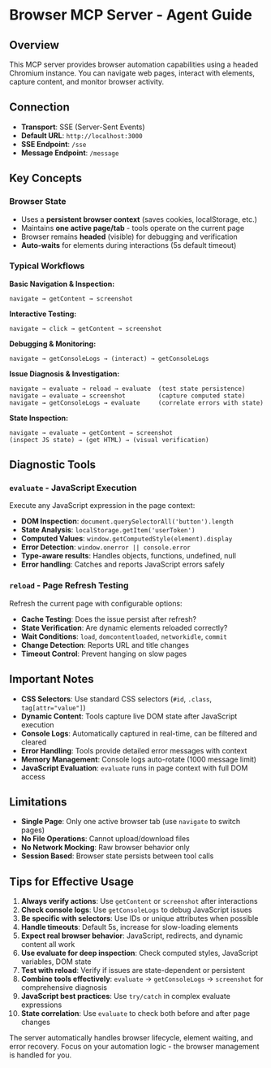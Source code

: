 # Browser MCP Server - Agent Guide

## Overview
This MCP server provides browser automation capabilities using a headed Chromium instance. You can navigate web pages, interact with elements, capture content, and monitor browser activity.

## Connection
- **Transport**: SSE (Server-Sent Events)
- **Default URL**: `http://localhost:3000`
- **SSE Endpoint**: `/sse`
- **Message Endpoint**: `/message`

## Key Concepts

### Browser State
- Uses a **persistent browser context** (saves cookies, localStorage, etc.)
- Maintains **one active page/tab** - tools operate on the current page
- Browser remains **headed** (visible) for debugging and verification
- **Auto-waits** for elements during interactions (5s default timeout)

### Typical Workflows

**Basic Navigation & Inspection:**
```
navigate → getContent → screenshot
```

**Interactive Testing:**
```
navigate → click → getContent → screenshot
```

**Debugging & Monitoring:**
```
navigate → getConsoleLogs → (interact) → getConsoleLogs
```

**Issue Diagnosis & Investigation:**
```
navigate → evaluate → reload → evaluate  (test state persistence)
navigate → evaluate → screenshot         (capture computed state)  
navigate → getConsoleLogs → evaluate     (correlate errors with state)
```

**State Inspection:**
```
navigate → evaluate → getContent → screenshot
(inspect JS state) → (get HTML) → (visual verification)
```

## Diagnostic Tools

### `evaluate` - JavaScript Execution
Execute any JavaScript expression in the page context:
- **DOM Inspection**: `document.querySelectorAll('button').length`
- **State Analysis**: `localStorage.getItem('userToken')`  
- **Computed Values**: `window.getComputedStyle(element).display`
- **Error Detection**: `window.onerror || console.error`
- **Type-aware results**: Handles objects, functions, undefined, null
- **Error handling**: Catches and reports JavaScript errors safely

### `reload` - Page Refresh Testing
Refresh the current page with configurable options:
- **Cache Testing**: Does the issue persist after refresh?
- **State Verification**: Are dynamic elements reloaded correctly?
- **Wait Conditions**: `load`, `domcontentloaded`, `networkidle`, `commit`
- **Change Detection**: Reports URL and title changes
- **Timeout Control**: Prevent hanging on slow pages

## Important Notes

- **CSS Selectors**: Use standard CSS selectors (`#id`, `.class`, `tag[attr="value"]`)
- **Dynamic Content**: Tools capture live DOM state after JavaScript execution
- **Console Logs**: Automatically captured in real-time, can be filtered and cleared
- **Error Handling**: Tools provide detailed error messages with context
- **Memory Management**: Console logs auto-rotate (1000 message limit)
- **JavaScript Evaluation**: `evaluate` runs in page context with full DOM access

## Limitations

- **Single Page**: Only one active browser tab (use `navigate` to switch pages)
- **No File Operations**: Cannot upload/download files
- **No Network Mocking**: Raw browser behavior only
- **Session Based**: Browser state persists between tool calls

## Tips for Effective Usage

1. **Always verify actions**: Use `getContent` or `screenshot` after interactions
2. **Check console logs**: Use `getConsoleLogs` to debug JavaScript issues
3. **Be specific with selectors**: Use IDs or unique attributes when possible
4. **Handle timeouts**: Default 5s, increase for slow-loading elements
5. **Expect real browser behavior**: JavaScript, redirects, and dynamic content all work
6. **Use evaluate for deep inspection**: Check computed styles, JavaScript variables, DOM state
7. **Test with reload**: Verify if issues are state-dependent or persistent
8. **Combine tools effectively**: `evaluate` → `getConsoleLogs` → `screenshot` for comprehensive diagnosis
9. **JavaScript best practices**: Use `try/catch` in complex evaluate expressions
10. **State correlation**: Use `evaluate` to check both before and after page changes

The server automatically handles browser lifecycle, element waiting, and error recovery. Focus on your automation logic - the browser management is handled for you.
